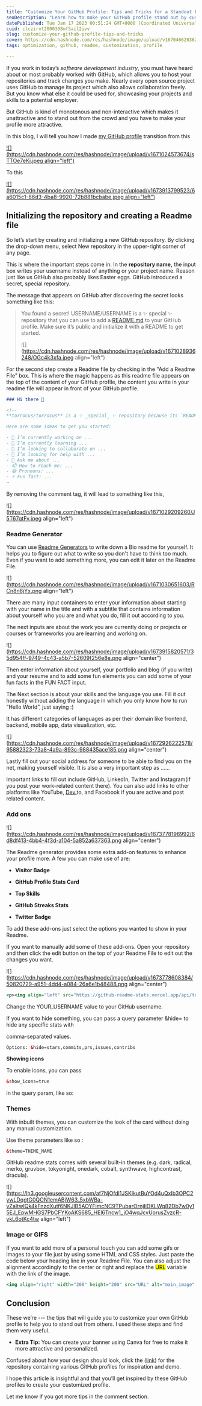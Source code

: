 ```yaml
---
title: "Customize Your GitHub Profile: Tips and Tricks for a Standout Profile"
seoDescription: "Learn how to make your GitHub profile stand out by customizing it with tips and tricks. Optimize your profile for recruiters and potential collaborators."
datePublished: Tue Jan 17 2023 00:51:24 GMT+0000 (Coordinated Universal Time)
cuid: clczirvt2000308mf5ail2ivv
slug: customize-your-github-profile-tips-and-tricks
cover: https://cdn.hashnode.com/res/hashnode/image/upload/v1670466203626/fmLAgrE9X.jpeg
tags: optimization, github, readme, customization, profile

---
```


If you work in today’s *software development industry*, you must have heard about or most probably worked with GitHub, which allows you to host your repositories and track changes you make. Nearly every open source project uses GitHub to manage its project which also allows collaboration freely. But you know what else it could be used for, showcasing your projects and skills to a potential employer.

But GitHub is kind of monotonous and non-interactive which makes it unattractive and to stand out from the crowd and you have to make your profile more attractive.

In this blog, I will tell you how I made [my GitHub profile](https://github.com/YashTygi) transition from this

[![](https://cdn.hashnode.com/res/hashnode/image/upload/v1671024573674/sTTOe7eKi.jpeg align="left")](https://github.com/YashTygi)

To this

[![](https://cdn.hashnode.com/res/hashnode/image/upload/v1673913799523/6a6015c1-86d3-4ba8-9920-72b881bcbabe.jpeg align="left")](https://github.com/YashTygi)

## **Initializing the repository and creating a Readme file**

So let’s start by creating and initializing a new GitHub repository. By clicking the drop-down menu, select New repository in the upper-right corner of any page.

This is where the important steps come in. In the **repository name,** the input box writes your username instead of anything or your project name. Reason just like us GitHub also probably likes Easter eggs. GitHub introduced a secret, special repository.

The message that appears on GitHub after discovering the secret looks something like this:

> You found a secret! USERNAME/USERNAME is a ✨ special ✨ repository that you can use to add a [README.md](http://README.md) to your GitHub profile. Make sure it’s public and initialize it with a README to get started.
> 
> ![](https://cdn.hashnode.com/res/hashnode/image/upload/v1671028936248/OGc4k3xfa.jpeg align="left")

For the second step create a Readme file by checking in the "Add a Readme File" box. This is where the magic happens as this readme file appears on the top of the content of your GitHub profile, the content you write in your readme file will appear in front of your GitHub profile.

```markdown
### Hi there 👋

<!--
**torrocus/torrocus** is a ✨ _special_ ✨ repository because its `README.md` (this file) appears on your GitHub profile.

Here are some ideas to get you started:

- 🔭 I’m currently working on ...
- 🌱 I’m currently learning ...
- 👯 I’m looking to collaborate on ...
- 🤔 I’m looking for help with ...
- 💬 Ask me about ...
- 📫 How to reach me: ...
- 😄 Pronouns: ...
- ⚡ Fun fact: ...
→
```

By removing the comment tag, it will lead to something like this,

![](https://cdn.hashnode.com/res/hashnode/image/upload/v1671029209260/J5T67qtFv.jpeg align="left")

### Readme Generator

You can use [Readme Generators](https://rahuldkjain.github.io/gh-profile-readme-generator/) to write down a Bio readme for yourself. It helps you to figure out what to write so you don't have to think too much. Even if you want to add something more, you can edit it later on the Readme File.

![](https://cdn.hashnode.com/res/hashnode/image/upload/v1671030651603/RCn8n8jYx.png align="left")

There are many input containers to enter your information about starting with your name in the title and with a subtitle that contains information about yourself who you are and what you do, fill it out according to you.

The next inputs are about the work you are currently doing or projects or courses or frameworks you are learning and working on.

![](https://cdn.hashnode.com/res/hashnode/image/upload/v1673915820571/35d954ff-9749-4c43-a5b7-52609f256e8e.png align="center")

Then enter information about yourself, your portfolio and blog (if you write) and your resume and to add some fun elements you can add some of your fun facts in the FUN FACT input.

The Next section is about your skills and the language you use. Fill it out honestly without adding the language in which you only know how to run “Hello World”, just saying :)

It has different categories of languages as per their domain like frontend, backend, mobile app, data visualization, etc.

![](https://cdn.hashnode.com/res/hashnode/image/upload/v1672926222578/95882323-73a8-4a9a-893c-988435ace185.png align="center")

Lastly fill out your social address for someone to be able to find you on the net, making yourself visible. It is also a very important step as ……

Important links to fill out include GitHub, LinkedIn, Twitter and Instagram(if you post your work-related content there). You can also add links to other platforms like YouTube, [Dev.](http://Dev.to)to, and Facebook if you are active and post related content.

### Add ons

![](https://cdn.hashnode.com/res/hashnode/image/upload/v1673778198992/6d8df413-4bb4-4f3d-a104-5a852a637363.png align="center")

The Readme generator provides some extra add-on features to enhance your profile more. A few you can make use of are:

* **Visitor Badge**
    
* **GitHub Profile Stats Card**
    
* **Top Skills**
    
* **GitHub Streaks Stats**
    
* **Twitter Badge**
    

To add these add-ons just select the options you wanted to show in your Readme.

If you want to manually add some of these add-ons. Open your repository and then click the edit button on the top of your Readme File to edit out the changes you want.

![](https://cdn.hashnode.com/res/hashnode/image/upload/v1673778608384/50820729-a951-4dd4-a084-26a6e1b48488.png align="center")

```xml
<p><img align="left" src="https://github-readme-stats.vercel.app/api/top-langs?username=YOUR-USERNAME&show_icons=true&locale=en&layout=compact" alt="YOUR-USERNAME" /></p
```

Change the YOUR\_USERNAME value to your GitHub username.

If you want to hide something, you can pass a query parameter &hide= to hide any specific stats with

comma-separated values.

```xml
Options: &hide=stars,commits,prs,issues,contribs
```

**Showing icons**

To enable icons, you can pass

```xml
&show_icons=true
```

in the query param, like so:

### **Themes**

With inbuilt themes, you can customize the look of the card without doing any manual customization.

Use theme parameters like so :

```xml
&theme=THEME_NAME
```

GitHub readme stats comes with several built-in themes (e.g. dark, radical, merko, gruvbox, tokyonight, onedark, cobalt, synthwave, highcontrast, dracula).

![](https://lh3.googleusercontent.com/af7NjOfdl1JSKIkutBuYOd4uQxIb3OPC2ywLDqgtG0QON1emABjW63_5xbWBa-vZaItwIQk4kFnzdXutf6NKJlB5AOYFimcNC9TPubarOrnjIiDKLWq82Db7w0y15EJ_EpwMHGS7PbCFYKoAKS685_HEl6Tncw1_jO4wqJcvUorusZvzcR-ykL6otKc4tw align="left")

### Image or GIFS

If you want to add more of a personal touch you can add some gifs or images to your file just by using some HTML and CSS styles. Just paste the code below your heading line in your Readme File. You can also adjust the alignment accordingly to the center or right and replace the <mark>URL</mark> variable with the link of the image.

```xml
<img align="right" width="200" height="200" src="URL" alt="main_image" />
```

## Conclusion

These we’re --- the tips that will guide you to customize your own GitHub profile to help you to stand out from others. I used these steps and find them very useful.

* **Extra Tip:** You can create your banner using Canva for free to make it more attractive and personalized.
    

Confused about how your design should look, click the ([link](https://github.com/kautukkundan/Awesome-Profile-README-templates)) for the repository containing various GitHub profiles for inspiration and demo.

I hope this article is insightful and that you’ll get inspired by these GitHub profiles to create your customized profile.

Let me know if you got more tips in the comment section.